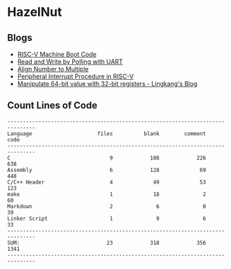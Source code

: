 # HazelNut

## Blogs

- [RISC-V Machine Boot Code](https://lingkkang.github.io/2023/02/23/boot-risc-v/)
- [Read and Write by Polling with UART](https://lingkkang.github.io/2023/02/28/polling-read-write/)
- [Align Number to Multiple](https://lingkkang.github.io/2023/03/12/align/)
- [Peripheral Interrupt Procedure in RISC-V](https://lingkkang.github.io/2023/04/02/peripheral-interrupt/)
- [Manipulate 64-bit value with 32-bit registers - Lingkang's Blog](https://lingkkang.github.io/2023/04/15/64bit-val-in-32/)

## Count Lines of Code

```
-------------------------------------------------------------------------------
Language                     files          blank        comment           code
-------------------------------------------------------------------------------
C                                9            108            226            638
Assembly                         6            128             69            448
C/C++ Header                     4             49             53            123
make                             1             18              2             60
Markdown                         2              6              0             39
Linker Script                    1              9              6             33
-------------------------------------------------------------------------------
SUM:                            23            318            356           1341
-------------------------------------------------------------------------------
```
